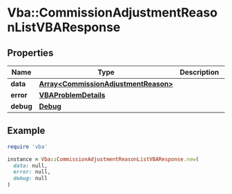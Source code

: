# Vba::CommissionAdjustmentReasonListVBAResponse

## Properties

| Name | Type | Description | Notes |
| ---- | ---- | ----------- | ----- |
| **data** | [**Array&lt;CommissionAdjustmentReason&gt;**](CommissionAdjustmentReason.md) |  | [optional] |
| **error** | [**VBAProblemDetails**](VBAProblemDetails.md) |  | [optional] |
| **debug** | [**Debug**](Debug.md) |  | [optional] |

## Example

```ruby
require 'vba'

instance = Vba::CommissionAdjustmentReasonListVBAResponse.new(
  data: null,
  error: null,
  debug: null
)
```

